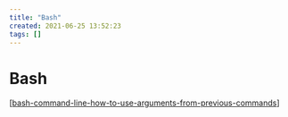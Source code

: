 ```yaml
---
title: "Bash"
created: 2021-06-25 13:52:23
tags: []
---
```


# Bash

[[bash-command-line-how-to-use-arguments-from-previous-commands]]

[//begin]: # "Autogenerated link references for markdown compatibility"
[bash-command-line-how-to-use-arguments-from-previous-commands]: bash-command-line-how-to-use-arguments-from-previous-commands.md "BASH command line how to use arguments from previous commands"
[//end]: # "Autogenerated link references"